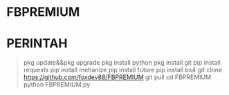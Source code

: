 # FBPREMIUM
# PERINTAH 

> pkg update&&pkg upgrade
> pkg install python 
> pkg install git 
> pip install requests
> pip install mehanize
> pip install future
> pip install bs4
> git clone https://github.com/foxdev88/FBPREMIUM
> git pull
> cd FBPREMIUM
> python FBPREMIUM.py
